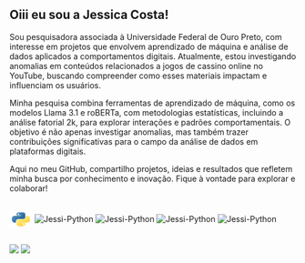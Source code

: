## Oiii eu sou a Jessica Costa!

Sou pesquisadora associada à Universidade Federal de Ouro Preto, com interesse em projetos que envolvem aprendizado de máquina e análise de dados aplicados a comportamentos digitais. Atualmente, estou investigando anomalias em conteúdos relacionados a jogos de cassino online no YouTube, buscando compreender como esses materiais impactam e influenciam os usuários.

Minha pesquisa combina ferramentas de aprendizado de máquina, como os modelos Llama 3.1 e roBERTa, com metodologias estatísticas, incluindo a análise fatorial 2k, para explorar interações e padrões comportamentais. O objetivo é não apenas investigar anomalias, mas também trazer contribuições significativas para o campo da análise de dados em plataformas digitais.

Aqui no meu GitHub, compartilho projetos, ideias e resultados que refletem minha busca por conhecimento e inovação. Fique à vontade para explorar e colaborar!

<div style="display: inline_block"><br>
  <img align="center" alt="Jessi-Python" height="30" width="40" src="https://raw.githubusercontent.com/devicons/devicon/master/icons/python/python-original.svg">
  <img align="center" alt="Jessi-Python" height="30" width="40" src="https://cdn.jsdelivr.net/gh/devicons/devicon@latest/icons/amazonwebservices/amazonwebservices-plain-wordmark.svg"/>
  <img align="center" alt="Jessi-Python" height="30" width="40" src="https://cdn.jsdelivr.net/gh/devicons/devicon@latest/icons/pandas/pandas-plain.svg"/>
  <img align="center" alt="Jessi-Python" height="30" width="40" src="https://cdn.jsdelivr.net/gh/devicons/devicon@latest/icons/jupyter/jupyter-plain-wordmark.svg"/>
  <img align="center" alt="Jessi-Python" height="30" width="40" src="https://cdn.jsdelivr.net/gh/devicons/devicon@latest/icons/matplotlib/matplotlib-plain-wordmark.svg" />
          
</div>

  ##
 
<div>
  <a href = "mailto:jessicasousacosta97@gmail.com"><img src="https://img.shields.io/badge/-Gmail-%23333?style=for-the-badge&logo=gmail&logoColor=white" target="_blank"></a>
  <a href="https://www.linkedin.com/in/jessjca" target="_blank"><img src="https://img.shields.io/badge/-LinkedIn-%230077B5?style=for-the-badge&logo=linkedin&logoColor=white" target="_blank"></a> 
  
</div>

